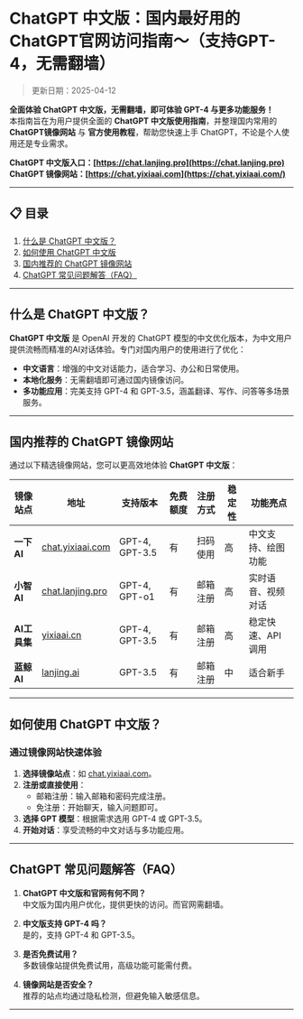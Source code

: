 # ChatGPT 中文版：国内最好用的ChatGPT官网访问指南～（支持GPT-4，无需翻墙）

> 更新日期：2025-04-12                 

**全面体验 ChatGPT 中文版，无需翻墙，即可体验 GPT-4 与更多功能服务！**     
本指南旨在为用户提供全面的 **ChatGPT 中文版使用指南**，并整理国内常用的 **ChatGPT镜像网站** 与 **官方使用教程**，帮助您快速上手 ChatGPT，不论是个人使用还是专业需求。 

**ChatGPT 中文版入口：[https://chat.lanjing.pro](https://chat.lanjing.pro)**   
**ChatGPT 镜像网站：[https://chat.yixiaai.com](https://chat.yixiaai.com/)**

---

## 📋 目录
1. [什么是 ChatGPT 中文版？](#什么是-chatgpt-中文版)
2. [如何使用 ChatGPT 中文版](#如何使用-chatgpt-中文版)
3. [国内推荐的 ChatGPT 镜像网站](#国内推荐的-chatgpt-镜像网站)
4. [ChatGPT 常见问题解答（FAQ）](#常见问题解答faq)

---

## 什么是 ChatGPT 中文版？

**ChatGPT 中文版** 是 OpenAI 开发的 ChatGPT 模型的中文优化版本，为中文用户提供流畅而精准的AI对话体验。专门对国内用户的使用进行了优化：

- **中文语言**：增强的中文对话能力，适合学习、办公和日常使用。
- **本地化服务**：无需翻墙即可通过国内镜像访问。
- **多功能应用**：完美支持 GPT-4 和 GPT-3.5，涵盖翻译、写作、问答等多场景服务。

---

## 国内推荐的 ChatGPT 镜像网站

通过以下精选镜像网站，您可以更高效地体验 **ChatGPT 中文版**：

| 镜像站点     | 地址                                           | 支持版本       | 免费额度 | 注册方式  | 稳定性 | 功能亮点       |
|--------------|------------------------------------------------|---------------|----------|----------|--------|----------------|
| **一下 AI**  | [chat.yixiaai.com](https://chat.yixiaai.com)   | GPT-4, GPT-3.5 | 有        | 扫码使用 | 高     | 中文支持、绘图功能 |
| **小智 AI** | [chat.lanjing.pro](https://chat.lanjing.pro)       | GPT-4, GPT-o1  | 有        | 邮箱注册 | 高     | 实时语音、视频对话 |
| **AI工具集** | [yixiaai.cn](https://yixiaai.cn)               | GPT-4, GPT-3.5 | 有        | 邮箱注册 | 高     | 稳定快速、API调用  |
| **蓝鲸 AI**  | [lanjing.ai](https://lanjing.pro)               | GPT-3.5        | 有        | 邮箱注册 | 中     | 适合新手        |

---

## 如何使用 ChatGPT 中文版？

### **通过镜像网站快速体验**
1. **选择镜像站点**：如 [chat.yixiaai.com](https://chat.yixiaai.com)。
2. **注册或直接使用**：
   - 邮箱注册：输入邮箱和密码完成注册。
   - 免注册：开始聊天，输入问题即可。
3. **选择 GPT 模型**：根据需求选用 GPT-4 或 GPT-3.5。
4. **开始对话**：享受流畅的中文对话与多功能应用。

---

## ChatGPT 常见问题解答（FAQ）

1. **ChatGPT 中文版和官网有何不同？**  
   中文版为国内用户优化，提供更快的访问。而官网需翻墙。

2. **中文版支持 GPT-4 吗？**  
   是的，支持 GPT-4 和 GPT-3.5。

3. **是否免费试用？**  
   多数镜像站提供免费试用，高级功能可能需付费。

4. **镜像网站是否安全？**  
   推荐的站点均通过隐私检测，但避免输入敏感信息。

---

